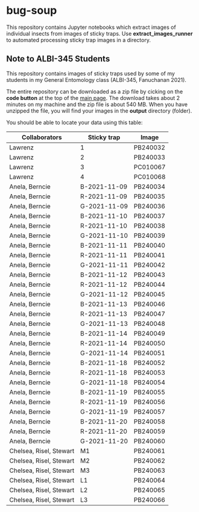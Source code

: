 # bug-soup

This repository contains Jupyter notebooks which extract images of individual insects from images of sticky traps. Use **extract_images_runner** to automated processing sticky trap images in a directory.

## Note to ALBI-345 Students

This repository contains images of sticky traps used by some of my students in my General Entomology class (ALBI-345, Fanuchanan 2021).

The entire repository can be downloaded as a zip file by cicking on the **code button** at the top of the [main page](https://github.com/aubreymoore/bug-soup). The download takes about 2 minutes on my machine and the zip file is about 540 MB. When you have unzipped the file, you will find your images in the **output** directory (folder).

You should be able to locate your data using this table:

| Collaborators | Sticky trap | Image     |
|---------------|-------------|-----------|
|Lawrenz        | 1           | PB240032  |
|Lawrenz        | 2           | PB240033  |
|Lawrenz        | 3           | PC010067  |
|Lawrenz        | 4           | PC010068  |
|Anela, Berncie |B-2021-11-09 | PB240034  |
|Anela, Berncie |R-2021-11-09 | PB240035  |
|Anela, Berncie |G-2021-11-09 | PB240036  |
|Anela, Berncie |B-2021-11-10 | PB240037  |
|Anela, Berncie |R-2021-11-10 | PB240038  |
|Anela, Berncie |G-2021-11-10 | PB240039  |
|Anela, Berncie |B-2021-11-11 | PB240040  |
|Anela, Berncie |R-2021-11-11 | PB240041  |
|Anela, Berncie |G-2021-11-11 | PB240042  |
|Anela, Berncie |B-2021-11-12 | PB240043  |
|Anela, Berncie |R-2021-11-12 | PB240044  |
|Anela, Berncie |G-2021-11-12 | PB240045  |
|Anela, Berncie |B-2021-11-13 | PB240046  |
|Anela, Berncie |R-2021-11-13 | PB240047  |
|Anela, Berncie |G-2021-11-13 | PB240048  |
|Anela, Berncie |B-2021-11-14 | PB240049  |
|Anela, Berncie |R-2021-11-14 | PB240050  |
|Anela, Berncie |G-2021-11-14 | PB240051  |
|Anela, Berncie |B-2021-11-18 | PB240052  |
|Anela, Berncie |R-2021-11-18 | PB240053  |
|Anela, Berncie |G-2021-11-18 | PB240054  |
|Anela, Berncie |B-2021-11-19 | PB240055  |
|Anela, Berncie |R-2021-11-19 | PB240056  |
|Anela, Berncie |G-2021-11-19 | PB240057  |
|Anela, Berncie |B-2021-11-20 | PB240058  |
|Anela, Berncie |R-2021-11-20 | PB240059  |
|Anela, Berncie |G-2021-11-20 | PB240060  |
|Chelsea, Risel, Stewart|M1|PB240061|
|Chelsea, Risel, Stewart|M2|PB240062|
|Chelsea, Risel, Stewart|M3|PB240063|
|Chelsea, Risel, Stewart|L1|PB240064|
|Chelsea, Risel, Stewart|L2|PB240065|
|Chelsea, Risel, Stewart|L3|PB240066|
